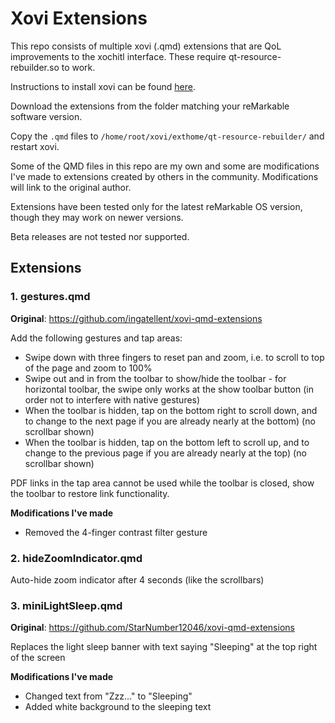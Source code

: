 # Xovi Extensions

This repo consists of multiple xovi (.qmd) extensions that are QoL improvements to the xochitl interface. These require qt-resource-rebuilder.so to work.

Instructions to install xovi can be found [here](https://github.com/asivery/rmpp-xovi-extensions/blob/master/INSTALL.MD). 

Download the extensions from the folder matching your reMarkable software version. 

Copy the `.qmd` files to `/home/root/xovi/exthome/qt-resource-rebuilder/` and restart xovi.

Some of the QMD files in this repo are my own and some are modifications I've made to extensions created by others in the community. Modifications will link to the original author.

Extensions have been tested only for the latest reMarkable OS version, though they may work on newer versions.

Beta releases are not tested nor supported.

## Extensions

### 1. gestures.qmd
**Original**: https://github.com/ingatellent/xovi-qmd-extensions

Add the following gestures and tap areas:
- Swipe down with three fingers to reset pan and zoom, i.e. to scroll to top of the page and zoom to 100%
- Swipe out and in from the toolbar to show/hide the toolbar - for horizontal toolbar, the swipe only works at the show toolbar button (in order not to interfere with native gestures)
- When the toolbar is hidden, tap on the bottom right to scroll down, and to change to the next page if you are already nearly at the bottom) (no scrollbar shown)
- When the toolbar is hidden, tap on the bottom left to scroll up, and to change to the previous page if you are already nearly at the top) (no scrollbar shown)

PDF links in the tap area cannot be used while the toolbar is closed, show the toolbar to restore link functionality.

**Modifications I've made**
 - Removed the 4-finger contrast filter gesture

### 2. hideZoomIndicator.qmd
Auto-hide zoom indicator after 4 seconds (like the scrollbars)

### 3. miniLightSleep.qmd
**Original**: https://github.com/StarNumber12046/xovi-qmd-extensions

Replaces the light sleep banner with text saying "Sleeping" at the top right of the screen

**Modifications I've made**
- Changed text from "Zzz..." to "Sleeping"
- Added white background to the sleeping text
